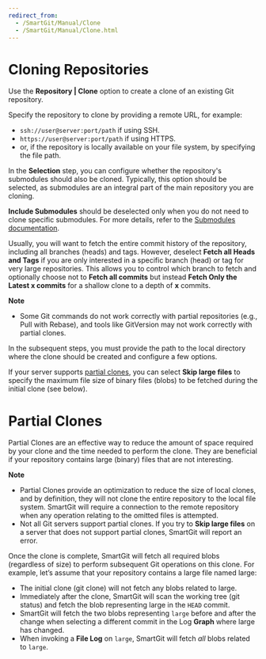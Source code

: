 ```yaml
---
redirect_from:
  - /SmartGit/Manual/Clone
  - /SmartGit/Manual/Clone.html
---
```


# Cloning Repositories

Use the **Repository \| Clone** option to create a clone of an existing Git repository.

Specify the repository to clone by providing a remote URL, for example:

- `ssh://user@server:port/path` if using SSH.
- `https://user@server:port/path` if using HTTPS.
- or, if the repository is locally available on your file system, by specifying the file path.

In the **Selection** step, you can configure whether the repository's submodules should also be cloned. Typically, this option should be selected, as submodules are an integral part of the main repository you are cloning.

**Include Submodules** should be deselected only when you do not need to clone specific submodules. For more details, refer to the [Submodules documentation](../../GitConcepts/Submodules.md).

Usually, you will want to fetch the entire commit history of the repository, including all branches (heads) and tags. However, deselect **Fetch all Heads and Tags** if you are only interested in a specific branch (head) or tag for very large repositories. This allows you to control which branch to fetch and optionally choose not to **Fetch all commits** but instead **Fetch Only the Latest x commits** for a shallow clone to a depth of **x** commits.

**Note**

- Some Git commands do not work correctly with partial repositories (e.g., Pull with Rebase), and tools like GitVersion may not work correctly with partial clones.

In the subsequent steps, you must provide the path to the local directory where the clone should be created and configure a few options.

If your server supports [partial clones](https://git-scm.com/docs/partial-clone), you can select **Skip large files** to specify the maximum file size of binary files (blobs) to be fetched during the initial clone (see below).

# Partial Clones

Partial Clones are an effective way to reduce the amount of space required by your clone and the time needed to perform the clone. They are beneficial if your repository contains large (binary) files that are not interesting.

**Note**

- Partial Clones provide an optimization to reduce the size of local clones, and by definition, they will not clone the entire repository to the local file system. SmartGit will require a connection to the remote repository when any operation relating to the omitted files is attempted.
- Not all Git servers support partial clones. If you try to **Skip large files** on a server that does not support partial clones, SmartGit will report an error.

Once the clone is complete, SmartGit will fetch all required blobs (regardless of size) to perform subsequent Git operations on this clone. For example, let’s assume that your repository contains a large file named large:

- The initial clone (git clone) will not fetch any blobs related to large.
- Immediately after the clone, SmartGit will scan the working tree (git status) and fetch the blob representing large in the `HEAD` commit.
- SmartGit will fetch the two blobs representing `large` before and after the change when selecting a different commit in the Log **Graph** where large has changed.
- When invoking a **File Log** on `large`, SmartGit will fetch *all* blobs related to `large`.
